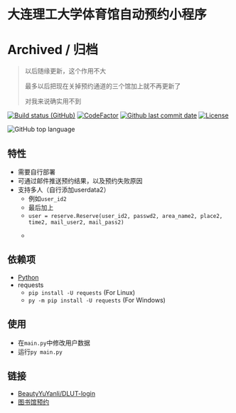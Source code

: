 # 大连理工大学体育馆自动预约小程序

# Archived / 归档
> 以后随缘更新，这个作用不大
>
> 最多以后把现在关掉预约通道的三个馆加上就不再更新了
>
> 对我来说确实用不到

[![Build status (GitHub)](https://img.shields.io/github/workflow/status/qhy040404/DLUT-gym-auto-reservation/Compile-and-Test-CI/master?label=Compile&logo=github&cacheSeconds=600)](https://github.com/qhy040404/DLUT-gym-auto-reservation/actions)
[![CodeFactor](https://www.codefactor.io/repository/github/qhy040404/dlut-gym-auto-reservation/badge)](https://www.codefactor.io/repository/github/qhy040404/dlut-gym-auto-reservation)
[![Github last commit date](https://img.shields.io/github/last-commit/qhy040404/DLUT-gym-auto-reservation.svg?label=Updated&logo=github&cacheSeconds=600)](https://github.com/qhy040404/DLUT-gym-auto-reservation/commits)
[![License](https://img.shields.io/github/license/qhy040404/DLUT-gym-auto-reservation.svg?label=License&logo=github&cacheSeconds=2592000)](https://github.com/qhy040404/DLUT-gym-auto-reservation/blob/master/LICENSE)

![GitHub top language](https://img.shields.io/github/languages/top/qhy040404/DLUT-gym-auto-reservation)

## 特性
- 需要自行部署
- 可通过邮件推送预约结果，以及预约失败原因
- 支持多人（自行添加userdata2）
  - 例如```user_id2```
  - 最后加上
  - ```user = reserve.Reserve(user_id2, passwd2, area_name2, place2, time2, mail_user2, mail_pass2)```
  - ```result2 = user2.reserve()

## 依赖项
- [Python](https://www.python.org/downloads/) 
- requests
  - ```pip install -U requests``` (For Linux)
  - ```py -m pip install -U requests``` (For Windows)

## 使用
- 在```main.py```中修改用户数据
- 运行```py main.py```

## 链接
- [BeautyYuYanli/DLUT-login](https://github.com/BeautyYuYanli/DLUT-login)
- [图书馆预约](https://github.com/qhy040404/DLUT-library-auto-reservation)
